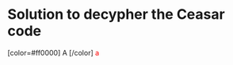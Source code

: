 # Solution to decypher the Ceasar code
[color=#ff0000] A [/color]
<span style="color: #ff0000"> a </span>

